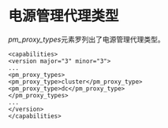 # 电源管理代理类型

*pm\_proxy\_types*元素罗列出了电源管理代理类型。

             
    <capabilities>
    <version major="3" minor="3">
    ...
    <pm_proxy_types>
    <pm_proxy_type>cluster</pm_proxy_type>
    <pm_proxy_type>dc</pm_proxy_type>
    </pm_proxy_types>
    ...
    </version>
    </capabilities>
             
          


